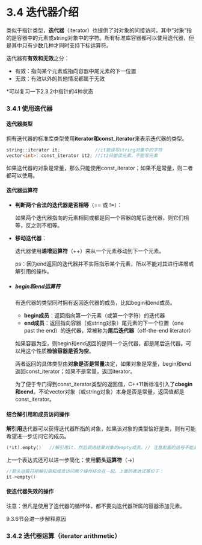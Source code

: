 # 3.4 迭代器介绍

类似于指针类型，**迭代器**（iterator）也提供了对对象的间接访问，其中“对象”指的是容器中的元素或string对象中的字符。所有标准库容器都可以使用迭代器，但是其中只有少数几种才同时支持下标运算符。

迭代器有**有效和无效**之分：

- 有效：指向某个元素或指向容器中尾元素的下一位置
- 无效：有效以外的其他情况都属于无效

*可以复习一下2.3.2中指针的4种状态



### 3.4.1 使用迭代器

#### 迭代器类型

拥有迭代器的标准库类型使用**iterator和const_iterator**来表示迭代器的类型。

```cpp
string::iterator it;			 //it能读写string对象中的字符
vector<int>::const_iterator it2; //it2只能读元素，不能写元素
```

如果迭代器的对象是常量，那么只能使用const_iterator；如果不是常量，则二者都可以使用。



#### 迭代器运算符

- **判断两个合法的迭代器是否相等**（== 或 !=）：

  如果两个迭代器指向的元素相同或都是同一个容器的尾后迭代器，则它们相等，反之则不相等。

- **移动迭代器**：

  迭代器使用**递增运算符**（++）来从一个元素移动到下一个元素。

  ps：因为end返回的迭代器并不实际指示某个元素，所以不能对其进行递增或解引用的操作。

- ##### begin和end运算符

  有迭代器的类型同时拥有返回迭代器的成员，比如begin和end成员。

  - **begin成员**：返回指向第一个元素（或第一个字符）的迭代器
  - **end成员**：返回指向容器（或string对象）尾元素的下一个位置（one past the end）的迭代器，常被称为**尾后迭代器**（off-the-end literator）

  如果容器为空，则begin和end返回的是同一个迭代器，都是尾后迭代器。可以用这个性质**检验容器是否为空**。

  两者返回的具体类型由**对象是否是常量**决定，如果对象是常量，begin和end返回const_iterator；如果不是常量，返回iterator。

  为了便于专门得到const_iterator类型的返回值，C++11新标准引入了**cbegin和cend**。不论vector对象（或string对象）本身是否是常量，返回值都是const_iterator。



#### 结合解引用和成员访问操作

**解引用**迭代器可以获得迭代器所指的对象，如果该对象的类型恰好是类，则有可能希望进一步访问它的成员。

```cpp
(*it).empty()	//解引用it，然后调用结果对象的empty成员。// 注意前面的括号不能漏
```

上一个表达式还可以进一步简化：使用**箭头运算符**（->）

```cpp
//箭头运算符把解引用和成员访问两个操作结合在一起。上面的表达式等价于：
it->empty()
```



#### 使迭代器失效的操作

注意：但凡是使用了迭代器的循环体，都不要向迭代器所属的容器添加元素。

9.3.6节会进一步解释原因





### 3.4.2 迭代器运算（iterator arithmetic）

